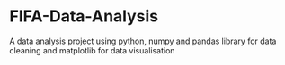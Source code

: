 # FIFA-Data-Analysis
A data analysis project using python, numpy and pandas library for data cleaning and matplotlib for data visualisation
